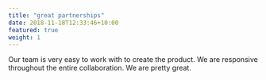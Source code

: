 ```yaml
---
title: "great partnerships"
date: 2018-11-18T12:33:46+10:00
featured: true
weight: 1
---
```


Our team is very easy to work with to create the product. We are responsive throughout the entire collaboration. We are pretty great.

